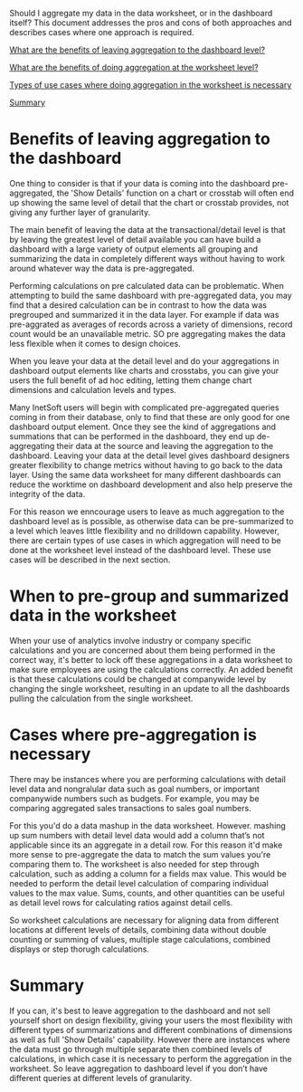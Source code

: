Should I aggregate my data in the data worksheet, or in the dashboard itself? This document addresses the pros and cons of both approaches and describes cases where one approach is required.

[What are the benefits of leaving aggregation to the dashboard level?](#dash)

[What are the benefits of doing aggregation at the worksheet level?](#work)

[Types of use cases where doing aggregation in the worksheet is necessary](#work2)

[Summary](#sum)

# Benefits of leaving aggregation to the dashboard <a name="dash"></a>

One thing to consider is that if your data is coming into the dashboard pre-aggregated, the 'Show Details' function on a chart or crosstab will often end up showing the same level of detail that the chart or crosstab provides, not giving any further layer of granularity.

The main benefit of leaving the data at the transactional/detail level is that by leaving the greatest level of detail available you can have build a dashboard with a large variety of output elements all grouping and summarizing the data in completely different ways without having to work around whatever way the data is pre-aggregated.

Performing calculations on pre calculated data can be problematic. When attempting to build the same dashboard with pre-aggregated data, you may find that a desired calculation can be in contrast to how the data was pregrouped and summarized it in the data layer.  For example if data was pre-aggrated as averages of records across a variety of dimensions, record count would be an unavailable metric. SO pre aggregating makes the data less flexible when it comes to design choices.  


When you leave your data at the detail level and do your aggregations in dashboard output elements like charts and crosstabs, you can give your users the full benefit of ad hoc editing, letting them change chart dimensions and calculation levels and types.

Many InetSoft users will begin with complicated pre-aggregated queries coming in from their database, only to find that these are only good for one dashboard output element. Once they see the kind of aggregations and summations that can be performed in the dashboard, they end up de-aggregating their data at the source and leaving the aggregation to the dashboard. Leaving your data at the detail level gives dashboard designers greater flexibility to change metrics without having to go back to the data layer.  Using the same data worksheet for many different dashboards can reduce the worktime on dashboard development and also help preserve the integrity of the data.



For this reason we enncourage users to leave as much aggregation to the dashboard level as is possible, as otherwise data can be pre-summarized to a level which leaves little flexibility and no drilldown capability. However, there are certain types of use cases in which aggregation will need to be done at the worksheet level instead of the dashboard level. These use cases will be described in the next section.

# When to pre-group and summarized data in the worksheet <a name="work"></a>

When your use of analytics involve industry or company specific calculations and you are concerned about them being performed in the correct way, it's better to lock off these aggregations in  a data worksheet to make sure employees are using the calculations correctly. An added benefit is that these calculations could be changed at companywide level by changing the single worksheet, resulting in an update to all the dashboards pulling the calculation from the single worksheet.

# Cases where pre-aggregation is necessary <a name="work2"></a>
There may be instances where you are performing calculations with detail level data and nongralular data such as goal numbers, or important companywide numbers such as budgets.  For example, you may be comparing aggregated sales transactions to sales goal numbers.

For this you'd do a data mashup in the data worksheet. However. mashing up sum numbers with detail level data  would add a column that’s not applicable since its an aggregate in a detail row. For this reason it'd make more sense to pre-aggregate the data to match the sum values you're comparing them to.
The worksheet is also needed for step through calculation, such as adding a column for a fields max value. This would be needed to perform the detail level calculation of comparing individual values to the max value. Sums, counts, and other quantities can be useful as detail level rows for calculating ratios against detail cells.

So worksheet calculations are necessary for aligning data from different locations at different levels of details, combining data without double counting or summing of values, multiple stage calculations, combined displays or step thorugh calculations.

# Summary <a name="sum"></a>


If you can, it's best to leave aggregation to the dashboard and not sell yourself short on design flexibility,  giving your users the most flexibility with different types of summarizations and different combinations of dimensions as well as full 'Show Details' capability.  However there are instances where the data must go through multiple separate then combined levels of calculations, in which case it is necessary to perform the aggregation in the worksheet. So leave aggregation to dashboard level if you don’t have different  queries at different levels of granularity.

